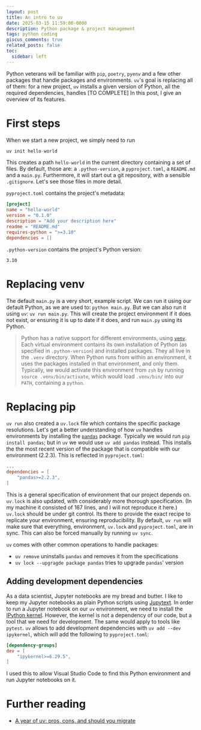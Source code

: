 ```yaml
---
layout: post
title: An intro to uv
date: 2025-03-15 11:59:00-0000
description: Python package & project management
tags: python coding
giscus_comments: true
related_posts: false
toc:
  sidebar: left
---
```


Python veterans will be familiar with `pip`, `poetry`, `pyenv` and a few other packages that handle packages and environments. `uv`'s goal is replacing all of them: for a new project, `uv` installs a given version of Python, all the required dependencies, handles [TO COMPLETE] In this post, I give an overview of its features.

# First steps

When we start a new project, we simply need to run

```python
uv init hello-world
```

This creates a path `hello-world` in the current directory containing a set of files. By default, those are: a `.python-version`, a `pyproject.toml`, a `README.md` and a `main.py`. Furthermore, it will start out a git repository, with a sensible `.gitignore`. Let's see those files in more detail.

`pyproject.toml` contains the project's metadata:

```toml
[project]
name = "hello-world"
version = "0.1.0"
description = "Add your description here"
readme = "README.md"
requires-python = ">=3.10"
dependencies = []
```

`.python-version` contains the project's Python version:

```
3.10
```

# Replacing venv

The default `main.py` is a very short, example script. We can run it using our default Python, as we are used to: `python main.py`. But we can also run it using `uv`: `uv run main.py`. This will create the project environment if it does not exist, or ensuring it is up to date if it does, and run `main.py` using its Python.

> Python has a native support for different environments, using [`venv`](https://docs.python.org/3/library/venv.html). Each virtual environment contains its own installation of Python (as specified in `.python-version`) and installed packages. They all live in the `.venv` directory. When Python runs from within an environment, it uses the packages installed in that environment, and only them. Typically, we would activate this environment from `zsh` by running `source .venv/bin/activate`, which would load `.venv/bin/` into our `PATH`, containing a `python`.

# Replacing pip

`uv run` also created a `uv.lock` file which contains the specific package resolutions. Let's get a better understanding of how `uv` handles environments by installing the [`pandas`](https://pypi.org/project/pandas/) package. Typically we would run `pip install pandas`; but in `uv` we would use `uv add pandas` instead. This installs the the most recent version of the package that is compatible with our environment (2.2.3). This is reflected in `pyproject.toml`:

```toml
...
dependencies = [
    "pandas>=2.2.3",
]
```

This is a general specification of environment that our project depends on. `uv.lock` is also updated, with considerably more thorough specification. (In my machine it consisted of 167 lines, and I will not reproduce it here.) `uv.lock` should be under git control. Its there to provide the exact recipe to replicate your environment, ensuring reproducibility. By default, `uv run` will make sure that everything, environment, `uv.lock` and `pyproject.toml`, are in sync. This can also be forced manually by running `uv sync`.

`uv` comes with other common operations to handle packages:

- `uv remove` uninstalls `pandas` and removes it from the specifications
- `uv lock --upgragde package pandas` tries to upgrade `pandas`' version

## Adding development dependencies

As a data scientist, Jupyter notebooks are my bread and butter. I like to keep my Jupyter notebooks as plain Python scripts using [Jupytext](https://jupytext.readthedocs.io/en/latest). In order to run a Jupyter notebook on our `uv` environment, we need to install the [IPython kernel](https://pypi.org/project/ipykernel/). However, the kernel is not a dependency of our code, but a tool that we need for development. The same would apply to tools like `pytest`. `uv` allows to add development dependencies with `uv add --dev ipykernel`, which will add the following to `pyproject.toml`:

```toml
[dependency-groups]
dev = [
    "ipykernel>=6.29.5",
]
```

I used this to allow Visual Studio Code to find this Python environment and run Jupyter notebooks on it.

# Further reading

- [A year of uv: pros, cons, and should you migrate](https://www.bitecode.dev/p/a-year-of-uv-pros-cons-and-should)

